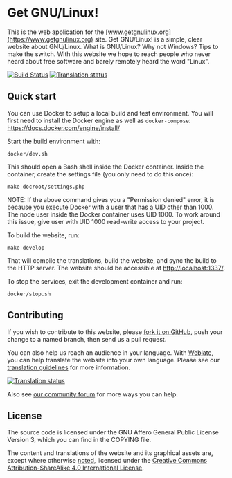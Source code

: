 # Get GNU/Linux!

This is the web application for the
[www.getgnulinux.org](https://www.getgnulinux.org) site. Get GNU/Linux! is a
simple, clear website about GNU/Linux. What is GNU/Linux? Why not Windows? Tips
to make the switch. With this website we hope to reach people who never heard
about free software and barely remotely heard the word "Linux".

[![Build Status](https://travis-ci.org/getgnulinux/getgnulinux.svg?branch=master)](https://travis-ci.org/getgnulinux/getgnulinux)
[![Translation status](https://hosted.weblate.org/widgets/getgnulinux/-/svg-badge.svg)](https://hosted.weblate.org/engage/getgnulinux/)

## Quick start

You can use Docker to setup a local build and test environment. You will first
need to install the Docker engine as well as `docker-compose`:
<https://docs.docker.com/engine/install/>

Start the build environment with:

    docker/dev.sh

This should open a Bash shell inside the Docker container. Inside the
container, create the settings file (you only need to do this once):

    make docroot/settings.php

NOTE: If the above command gives you a "Permission denied" error, it is because
you execute Docker with a user that has a UID other than 1000. The node user
inside the Docker container uses UID 1000. To work around this issue, give user
with UID 1000 read-write access to your project.

To build the website, run:

    make develop

That will compile the translations, build the website, and sync the build to
the HTTP server. The website should be accessible at <http://localhost:1337/>.

To stop the services, exit the development container and run:

    docker/stop.sh


## Contributing

If you wish to contribute to this website, please [fork it on
GitHub](https://github.com/getgnulinux/getgnulinux), push your change to a
named branch, then send us a pull request.

You can also help us reach an audience in your language. With
[Weblate](https://hosted.weblate.org/engage/getgnulinux/), you can help
translate the website into your own language. Please see our [translation
guidelines](https://community.getgnulinux.org/t/about-the-translation-category/17)
for more information.

[![Translation status](https://hosted.weblate.org/widgets/getgnulinux/-/287x66-black.png)](https://hosted.weblate.org/engage/getgnulinux/)

Also see [our community
forum](https://community.getgnulinux.org/t/help-improve-getgnulinux-org/12) for
more ways you can help.


## License

The source code is licensed under the GNU Affero General Public License Version
3, which you can find in the COPYING file.

The content and translations of the website and its graphical assets are,
except where otherwise [noted](https://www.getgnulinux.org/legal/), licensed
under the [Creative Commons Attribution-ShareAlike 4.0 International
License](https://creativecommons.org/licenses/by-sa/4.0/).
